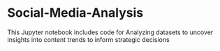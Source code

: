 # Social-Media-Analysis
This Jupyter notebook includes code for Analyzing datasets to uncover insights into content trends to inform strategic decisions

